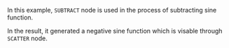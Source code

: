 In this example, `SUBTRACT` node is used in the process of subtracting sine function.

In the result, it generated a negative sine function which is visable through `SCATTER` node.